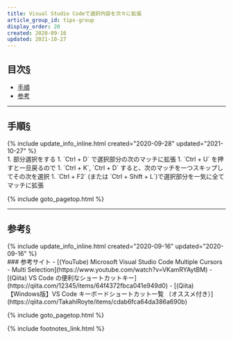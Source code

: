 ```yaml
---
title: Visual Studio Codeで選択内容を次々に拡張
article_group_id: tips-group
display_order: 20
created: 2020-09-16
updated: 2021-10-27
---
```


## <a name="index">目次</a><a class="heading-anchor-permalink" href="#目次">§</a>

<ul id="index_ul">
<li><a href="#手順">手順</a></li>
<li><a href="#参考">参考</a></li>
</ul>

* * *
## <a name="手順">手順</a><a class="heading-anchor-permalink" href="#手順">§</a>
<div class="chapter-updated">{% include update_info_inline.html created="2020-09-28" updated="2021-10-27" %}</div>
1. 部分選択をする
1. `Ctrl + D` で選択部分の次のマッチに拡張
1. `Ctrl + U` を押すと一旦戻るので
1. `Ctrl + K`, `Ctrl + D` すると、次のマッチを一つスキップしてその次を選択
1. `Ctrl + F2` (または `Ctrl + Shift + L`)で選択部分を一気に全てマッチに拡張

{% include goto_pagetop.html %}

* * *
## <a name="参考">参考</a><a class="heading-anchor-permalink" href="#参考">§</a>
<div class="chapter-updated">{% include update_info_inline.html created="2020-09-16" updated="2020-09-16" %}</div>
### 参考サイト
- [(YouTube) Microsoft Visual Studio Code Multiple Cursors - Multi Selection](https://www.youtube.com/watch?v=VKamRYAytBM)
- [(Qiita) VS Code の便利なショートカットキー](https://qiita.com/12345/items/64f4372fbca041e949d0)
- [(Qiita) 【Windows版】VS Code キーボードショートカット一覧 （オススメ付き）](https://qiita.com/TakahiRoyte/items/cdab6fca64da386a690b)

{% include goto_pagetop.html %}

{% include footnotes_link.html %}
